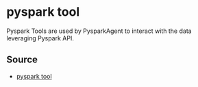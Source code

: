 # pyspark tool
Pyspark Tools are used by PysparkAgent to interact with the data leveraging Pyspark API.

## Source
* [pyspark tool](../../../ryoma_ai/tool/pyspark.py)
